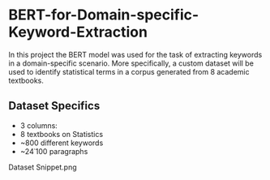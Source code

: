 # BERT-for-Domain-specific-Keyword-Extraction
In this project the BERT model was used for the task of extracting keywords in a domain-specific scenario. More specifically, a custom dataset will be used to identify statistical terms in a corpus generated from 8 academic textbooks.

## Dataset Specifics
- 3 columns: 
- 8 textbooks on Statistics
- ~800 different keywords
- ~24˙100 paragraphs

Dataset Snippet.png

